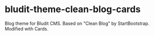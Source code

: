 # bludit-theme-clean-blog-cards
Blog theme for Bludit CMS. Based on "Clean Blog" by StartBootstrap. Modified with Cards.
